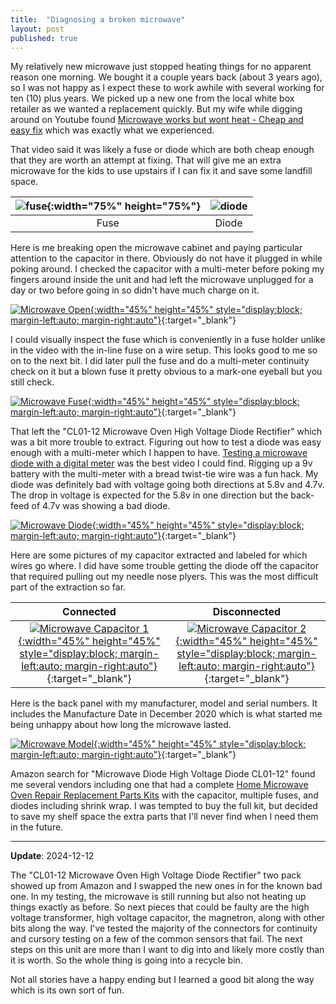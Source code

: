 ```yaml
---
title:  "Diagnosing a broken microwave"
layout: post
published: true
---
```


My relatively new microwave just stopped heating things for no apparent reason one morning. We bought it a couple years back (about 3 years ago), so I was not happy as I expect these to work awhile with several working for ten (10) plus years. We picked up a new one from the local white box retailer as we wanted a replacement quickly. But my wife while digging around on Youtube found [Microwave works but wont heat - Cheap and easy fix](https://www.youtube.com/watch?v=z0FON4p_4ZA) which was exactly what we experienced.

That video said it was likely a fuse or diode which are both cheap enough that they are worth an attempt at fixing. That will give me an extra microwave for the kids to use upstairs if I can fix it and save some landfill space.

| ![fuse](/assets/images/microwave-fuse-closeup.jpg){:width="75%" height="75%"} | ![diode](/assets/images/microwave-diode-closeup.jpg) |
|:--:|:--:|
| Fuse | Diode |

<!-- excerpt-end -->

Here is me breaking open the microwave cabinet and paying particular attention to the capacitor in there. Obviously do not have it plugged in while poking around. I checked the capacitor with a multi-meter before poking my fingers around inside the unit and had left the microwave unplugged for a day or two before going in so didn't have much charge on it.

[![Microwave Open](/assets/images/microwave-open.jpg){:width="45%" height="45%" style="display:block; margin-left:auto; margin-right:auto"}](/assets/images/microwave-open.jpg){:target="_blank"}

I could visually inspect the fuse which is conveniently in a fuse holder unlike in the video with the in-line fuse on a wire setup. This looks good to me so on to the next bit. I did later pull the fuse and do a multi-meter continuity check on it but a blown fuse it pretty obvious to a mark-one eyeball but you still check.

[![Microwave Fuse](/assets/images/microwave-fuse.jpg){:width="45%" height="45%" style="display:block; margin-left:auto; margin-right:auto"}](/assets/images/microwave-fuse.jpg){:target="_blank"}

That left the "CL01-12 Microwave Oven High Voltage Diode Rectifier" which was a bit more trouble to extract. Figuring out how to test a diode was easy enough with a multi-meter which I happen to have. [Testing a microwave diode with a digital meter](https://www.youtube.com/watch?v=Cx8Q5crqKaw) was the best video I could find. Rigging up a 9v battery with the multi-meter with a bread twist-tie wire was a fun hack. My diode was definitely bad with voltage going both directions at 5.8v and 4.7v. The drop in voltage is expected for the 5.8v in one direction but the back-feed of 4.7v was showing a bad diode.

[![Microwave Diode](/assets/images/microwave-diode.jpg){:width="45%" height="45%" style="display:block; margin-left:auto; margin-right:auto"}](/assets/images/microwave-diode.jpg){:target="_blank"}

Here are some pictures of my capacitor extracted and labeled for which wires go where. I did have some trouble getting the diode off the capacitor that required pulling out my needle nose plyers. This was the most difficult part of the extraction so far.

| Connected | Disconnected |
|:--:|:--:|
| [![Microwave Capacitor 1](/assets/images/microwave-capacitor-connected.jpg){:width="45%" height="45%" style="display:block; margin-left:auto; margin-right:auto"}](/assets/images/microwave-capacitor-connected.jpg){:target="_blank"} | [![Microwave Capacitor 2](/assets/images/microwave-capacitor-disconnected.jpg){:width="45%" height="45%" style="display:block; margin-left:auto; margin-right:auto"}](/assets/images/microwave-capacitor-disconnected.jpg){:target="_blank"} |

Here is the back panel with my manufacturer, model and serial numbers. It includes the Manufacture Date in December 2020 which is what started me being unhappy about how long the microwave lasted.

[![Microwave Model](/assets/images/microwave-model.jpg){:width="45%" height="45%" style="display:block; margin-left:auto; margin-right:auto"}](/assets/images/microwave-model.jpg){:target="_blank"}

Amazon search for "Microwave Diode High Voltage Diode CL01-12" found me several vendors including one that had a complete [Home Microwave Oven Repair Replacement Parts Kits](https://www.amazon.com/KOKISO-Microwave-Replacement-Capacitor-CL01-12/dp/B0B7WTRY7G/) with the capacitor, multiple fuses, and diodes including shrink wrap. I was tempted to buy the full kit, but decided to save my shelf space the extra parts that I'll never find when I need them in the future.

---

**Update**: 2024-12-12

The "CL01-12 Microwave Oven High Voltage Diode Rectifier" two pack showed up from Amazon and
I swapped the new ones in for the known bad one.
In my testing, the microwave is still running but also not heating up things exactly as before.
So next pieces that could be faulty are the high voltage transformer, high voltage capacitor, the magnetron, along with other bits along the way.
I've tested the majority of the connectors for continuity and cursory testing on a few of the common sensors that fail.
The next steps on this unit are more than I want to dig into and likely more costly than it is worth.
So the whole thing is going into a recycle bin.

Not all stories have a happy ending but I learned a good bit along the way which is its own sort of fun.
